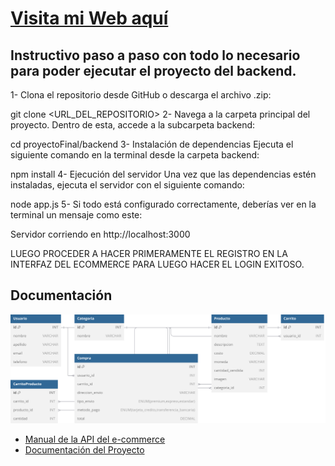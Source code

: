 # [Visita mi Web aquí](https://sofiarama.github.io/proyectoFinal/login.html)

## Instructivo paso a paso con todo lo necesario para poder ejecutar el proyecto del backend.
1- Clona el repositorio desde GitHub o descarga el archivo .zip:

git clone <URL_DEL_REPOSITORIO>
2- Navega a la carpeta principal del proyecto. Dentro de esta, accede a la subcarpeta backend:

cd proyectoFinal/backend
3- Instalación de dependencias
Ejecuta el siguiente comando en la terminal desde la carpeta backend:

npm install
4- Ejecución del servidor
Una vez que las dependencias estén instaladas, ejecuta el servidor con el siguiente comando:

node app.js
5- Si todo está configurado correctamente, deberías ver en la terminal un mensaje como este:

Servidor corriendo en http://localhost:3000

LUEGO PROCEDER A HACER PRIMERAMENTE EL REGISTRO EN LA INTERFAZ DEL ECOMMERCE PARA LUEGO HACER EL LOGIN EXITOSO.

## Documentación

![Diagrama del  Modelo Entidad Relación (MER) de nuestro ecommerce](./img/DiagramaBD_ecommerceJAP.svg)

- [Manual de la API del e-commerce](docs/Manual%20de%20la%20API%20de%20e_Mercado.pdf)
- [Documentación del Proyecto](docs/Letra%20del%20Proyecto.pdf)
